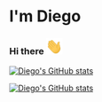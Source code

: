 # I'm Diego
### Hi there <img src="https://github.com/DPLATA/DPLATA/blob/main/waving_hand.gif" width="30px">

[![Diego's GitHub stats](https://github-readme-stats.vercel.app/api?username=DPLATA)](https://github.com/DPLATA/github-readme-stats)

[![Diego's GitHub stats](https://github-readme-stats.vercel.app/api/top-langs/?username=DPLATA)](https://github.com/DPLATA/github-readme-stats)

<!--
**DPLATA/DPLATA** is a ✨ _special_ ✨ repository because its `README.md` (this file) appears on your GitHub profile.

Here are some ideas to get you started:

- 🔭 I’m currently working on ...
- 🌱 I’m currently learning ...
- 👯 I’m looking to collaborate on ...
- 🤔 I’m looking for help with ...
- 💬 Ask me about ...
- 📫 How to reach me: ...
- 😄 Pronouns: ...
- ⚡ Fun fact: ...
-->
